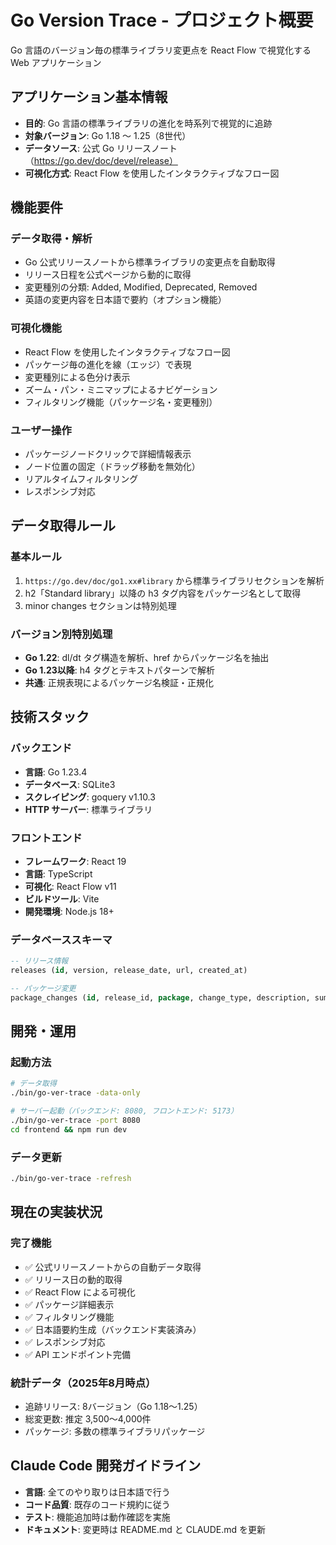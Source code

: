 # Go Version Trace - プロジェクト概要

Go 言語のバージョン毎の標準ライブラリ変更点を React Flow で視覚化する Web アプリケーション

## アプリケーション基本情報

- **目的**: Go 言語の標準ライブラリの進化を時系列で視覚的に追跡
- **対象バージョン**: Go 1.18 〜 1.25（8世代）
- **データソース**: 公式 Go リリースノート（https://go.dev/doc/devel/release）
- **可視化方式**: React Flow を使用したインタラクティブなフロー図

## 機能要件

### データ取得・解析
- Go 公式リリースノートから標準ライブラリの変更点を自動取得
- リリース日程を公式ページから動的に取得
- 変更種別の分類: Added, Modified, Deprecated, Removed
- 英語の変更内容を日本語で要約（オプション機能）

### 可視化機能
- React Flow を使用したインタラクティブなフロー図
- パッケージ毎の進化を線（エッジ）で表現
- 変更種別による色分け表示
- ズーム・パン・ミニマップによるナビゲーション
- フィルタリング機能（パッケージ名・変更種別）

### ユーザー操作
- パッケージノードクリックで詳細情報表示
- ノード位置の固定（ドラッグ移動を無効化）
- リアルタイムフィルタリング
- レスポンシブ対応

## データ取得ルール

### 基本ルール
1. `https://go.dev/doc/go1.xx#library` から標準ライブラリセクションを解析
2. h2「Standard library」以降の h3 タグ内容をパッケージ名として取得
3. minor changes セクションは特別処理

### バージョン別特別処理
- **Go 1.22**: dl/dt タグ構造を解析、href からパッケージ名を抽出
- **Go 1.23以降**: h4 タグとテキストパターンで解析
- **共通**: 正規表現によるパッケージ名検証・正規化

## 技術スタック

### バックエンド
- **言語**: Go 1.23.4
- **データベース**: SQLite3
- **スクレイピング**: goquery v1.10.3
- **HTTP サーバー**: 標準ライブラリ

### フロントエンド
- **フレームワーク**: React 19
- **言語**: TypeScript
- **可視化**: React Flow v11
- **ビルドツール**: Vite
- **開発環境**: Node.js 18+

### データベーススキーマ
```sql
-- リリース情報
releases (id, version, release_date, url, created_at)

-- パッケージ変更
package_changes (id, release_id, package, change_type, description, summary_ja, created_at)
```

## 開発・運用

### 起動方法
```bash
# データ取得
./bin/go-ver-trace -data-only

# サーバー起動（バックエンド: 8080, フロントエンド: 5173）
./bin/go-ver-trace -port 8080
cd frontend && npm run dev
```

### データ更新
```bash
./bin/go-ver-trace -refresh
```

## 現在の実装状況

### 完了機能
- ✅ 公式リリースノートからの自動データ取得
- ✅ リリース日の動的取得
- ✅ React Flow による可視化
- ✅ パッケージ詳細表示
- ✅ フィルタリング機能
- ✅ 日本語要約生成（バックエンド実装済み）
- ✅ レスポンシブ対応
- ✅ API エンドポイント完備

### 統計データ（2025年8月時点）
- 追跡リリース: 8バージョン（Go 1.18〜1.25）
- 総変更数: 推定 3,500〜4,000件
- パッケージ: 多数の標準ライブラリパッケージ

## Claude Code 開発ガイドライン

- **言語**: 全てのやり取りは日本語で行う
- **コード品質**: 既存のコード規約に従う
- **テスト**: 機能追加時は動作確認を実施
- **ドキュメント**: 変更時は README.md と CLAUDE.md を更新
